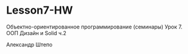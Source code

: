 # Lesson7-HW
Объектно-ориентированное программирование (семинары)
Урок 7. ООП Дизайн и Solid ч.2

Александр Штепо
